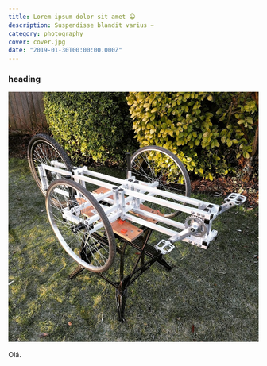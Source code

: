 ```yaml
---
title: Lorem ipsum dolor sit amet 😀
description: Suspendisse blandit varius ➡️
category: photography
cover: cover.jpg
date: "2019-01-30T00:00:00.000Z"
---
```


### heading

![image](./cover.jpg)

Olá.
